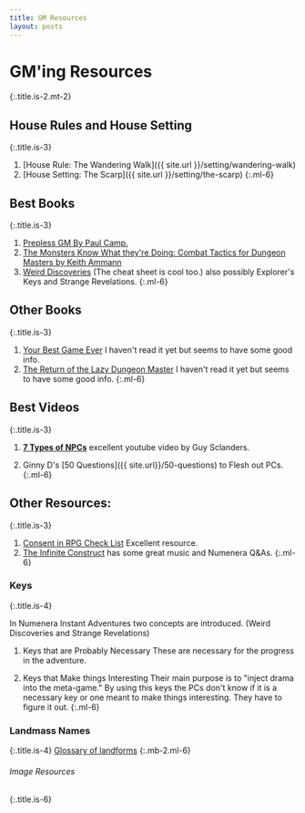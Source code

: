 ```yaml
---
title: GM Resources
layout: posts
---
```


# GM'ing Resources
{:.title.is-2.mt-2} 

## House Rules and House Setting
{:.title.is-3}

1. [House Rule: The Wandering Walk]({{ site.url }}/setting/wandering-walk)
2. [House Setting: The Scarp]({{ site.url }}/setting/the-scarp)
{:.ml-6}

## Best Books
{:.title.is-3} 

1. [Prepless GM By Paul Camp.](https://www.drivethrurpg.com/product/304745/The-Prepless-GM)
2. [The Monsters Know What they're Doing: Combat Tactics for Dungeon Masters by Keith Ammann](https://www.themonstersknow.com/)
3. [Weird Discoveries](https://www.drivethrurpg.com/product/148098/Weird-Discoveries-Ten-Instant-Adventures-for-Numenera) (The cheat sheet is cool too.) also possibly Explorer's Keys and Strange Revelations.
{:.ml-6}

## Other Books
{:.title.is-3} 

1. [Your Best Game Ever](https://www.montecookgames.com/store/product/your-best-game-ever/) I haven't read it yet but seems to have some good info. 
2. [The Return of the Lazy Dungeon Master](https://www.kickstarter.com/projects/slyflourish/return-of-the-lazy-dungeon-master) I haven't read it yet but seems to have some good info.
{:.ml-6}


## Best Videos
{:.title.is-3} 

1. [__7 Types of  NPCs__](https://youtu.be/PDwOlY4ot8s) excellent youtube video by Guy Sclanders.

2. Ginny D's [50 Questions]({{ site.url}}/50-questions) to Flesh out PCs.
{:.ml-6}

## Other Resources:
{:.title.is-3} 

1. [Consent in RPG Check List](https://www.montecookgames.com/consent-in-gaming/) Excellent resource. 
2. [The Infinite Construct](https://www.youtube.com/c/THEINFINITECONSTRUCT) has some great music and Numenera Q&As.
{:.ml-6}

<!-- Not sure if I should put this on too. https://d20.rs/ -->

### Keys 
{:.title.is-4} 

In Numenera Instant Adventures two concepts are introduced. (Weird Discoveries and Strange Revelations)

1. Keys that are Probably Necessary
These are necessary for the progress in the adventure.

2. Keys that Make things Interesting
Their main purpose is to "inject drama into the meta-game." By using this keys the PCs don't know if it is a necessary key or one meant to make things interesting. They have to figure it out.
{:.ml-6}

### Landmass Names
{:.title.is-4} 
[Glossary of landforms](https://en.wikipedia.org/wiki/Glossary_of_landforms)
{:.mb-2.ml-6}

###### Image Resources
{:.title.is-6} 
<br>